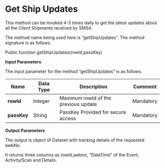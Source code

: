 Get Ship Updates
================

This method can be invoked 4-5 times daily to get the latest updates about all the Client Shipments received by SMSA.

The method name being used here is “getShipUpdates”. The method signature is as follows.

Public function getShipUpdates(rowId,passKey)

**Input Parameters**

The input parameter for the method “getShipUpdates” is as follows.

| **Name**    | **Data Type** | **Description**                      | **Comment** |
|-------------|---------------|--------------------------------------|-------------|
| **rowId**   | Integer       | Maximum rowId of the previous update | Mandatory   |
| **passKey** | String        | PassKey Provided for secure access   | Mandatory   |

**Output Parameters**

The output is object of Dataset with tracking details of the requested awbNo.

It returns three columns as rowId,awbno, “DateTime” of the Event, Activity/Scan and Details.
